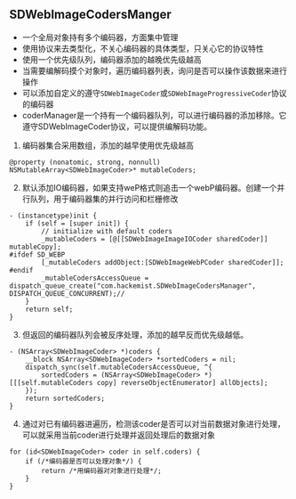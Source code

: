 ## SDWebImageCodersManger

- 一个全局对象持有多个编码器，方面集中管理
- 使用协议来去类型化，不关心编码器的具体类型，只关心它的协议特性
- 使用一个优先级队列，编码器添加的越晚优先级越高
- 当需要编解码摸个对象时，遍历编码器列表，询问是否可以操作该数据来进行操作
- 可以添加自定义的遵守`SDWebImageCoder`或`SDWebImageProgressiveCoder`协议的编码器
- coderManager是一个持有一个编码器队列，可以进行编码器的添加移除。它遵守SDWebImageCoder协议，可以提供编解码功能。

1. 编码器集合采用数组，添加的越早使用优先级越高

`@property (nonatomic, strong, nonnull) NSMutableArray<SDWebImageCoder>* mutableCoders;`

2. 默认添加IO编码器，如果支持weP格式则追击一个webP编码器。创建一个并行队列，用于编码器集的并行访问和栏栅修改

```
- (instancetype)init {
    if (self = [super init]) {
        // initialize with default coders
        _mutableCoders = [@[[SDWebImageImageIOCoder sharedCoder]] mutableCopy];
#ifdef SD_WEBP
        [_mutableCoders addObject:[SDWebImageWebPCoder sharedCoder]];
#endif
        _mutableCodersAccessQueue = dispatch_queue_create("com.hackemist.SDWebImageCodersManager", DISPATCH_QUEUE_CONCURRENT);//
    }
    return self;
}
```

3. 但返回的编码器队列会被反序处理，添加的越早反而优先级越低。

```
- (NSArray<SDWebImageCoder> *)coders {
    __block NSArray<SDWebImageCoder> *sortedCoders = nil;
    dispatch_sync(self.mutableCodersAccessQueue, ^{
        sortedCoders = (NSArray<SDWebImageCoder> *)[[[self.mutableCoders copy] reverseObjectEnumerator] allObjects];
    });
    return sortedCoders;
}

```

4. 通过对已有编码器进遍历，检测该coder是否可以对当前数据对象进行处理，可以就采用当前coder进行处理并返回处理后的数据对象

```
for (id<SDWebImageCoder> coder in self.coders) {
    if (/*编码器是否可以处理对象*/) {
        return /*用编码器对对象进行处理*/;
    }
}
```